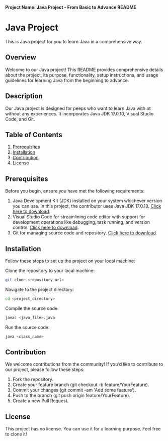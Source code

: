 **Project Name: Java Project - From Basic to Advance README**

# Java Project

This is Java project for you to learn Java in a comprehensive way.

## Overview

Welcome to our Java project! This README provides comprehensive details about the project, its purpose, functionality, setup instructions, and usage guidelines for learning Java from the beginning to advance.

## Description

Our Java project is designed for peeps who want to learn Java with ot without any experiences. It incorporates Java JDK 17.0.10, Visual Studio Code, and Git.

## Table of Contents

1. [Prerequisites](https://github.com/fajarsatriatna/java-tutorial?tab=readme-ov-file#prerequisites)
2. [Installation](https://github.com/fajarsatriatna/java-tutorial?tab=readme-ov-file#installation)
3. [Contribution](https://github.com/fajarsatriatna/java-tutorial?tab=readme-ov-file#contribution)
4. [License](https://github.com/fajarsatriatna/java-tutorial?tab=readme-ov-file#license)

## Prerequisites

Before you begin, ensure you have met the following requirements:

1. Java Development Kit (JDK) installed on your system whichever version you can use. In this project, the contributor uses Java JDK 17.0.10. [Click here to download](https://www.oracle.com/id/java/technologies/downloads/).
2.  Visual Studio Code for streamlining code editor with support for development operations like debugging, task running, and version control. [Click here to download](https://code.visualstudio.com/download).
3. Git for managing source code and repository. [Click here to download](https://git-scm.com/downloads).

## Installation

Follow these steps to set up the project on your local machine:

Clone the repository to your local machine:

```bash
git clone <repository_url>
```

Navigate to the project directory:

```bash
cd <project_directory>
```

Compile the source code:

```bash
javac <java_file>.java
```

Run the source code:

```bash
java <class_name>
```

## Contribution

We welcome contributions from the community! If you'd like to contribute to our project, please follow these steps:

1. Fork the repository.
2. Create your feature branch (git checkout -b feature/YourFeature).
3. Commit your changes (git commit -am 'Add some feature').
4. Push to the branch (git push origin feature/YourFeature).
5. Create a new Pull Request.

## License

This project has no license. You can use it for a learning purpose. Feel free to clone it!
